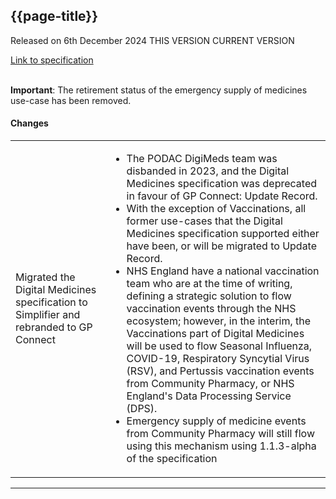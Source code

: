 ## {{page-title}}

<span class="nhsd-a-tag nhsd-a-tag--bg-light-blue">Released on 6th December 2024</span>
<span class="nhsd-a-tag nhsd-a-tag--bg-light-green">THIS VERSION</span>
<span class="nhsd-a-tag nhsd-a-tag--bg-light-red">CURRENT VERSION</span>

[Link to specification]()

<br />

<div class="nhsd-a-box nhsd-a-box--bg-light-yellow nhsd-!t-margin-bottom-6 nhsd-t-body">
    <b>Important</b>: The retirement status of the emergency supply of medicines use-case has been removed.
</div>

#### Changes

<table data-responsive>
    <tbody>
        <!-- Migrated the Digital Medicines specification to Simplifier and rebranded -->
       <tr>
            <td class="nhsd-m-table__highlighted-items">Migrated the Digital Medicines specification to Simplifier and rebranded to GP Connect</td>
            <td>
                <ul>
                    <li>The PODAC DigiMeds team was disbanded in 2023, and the Digital Medicines specification was deprecated in favour of GP Connect: Update Record.</li>
                    <li>With the exception of Vaccinations, all former use-cases that the Digital Medicines specification supported either have been, or will be migrated to Update Record.</li>
                    <li>NHS England have a national vaccination team who are at the time of writing, defining a strategic solution to flow vaccination events through the NHS ecosystem; however, in the interim, the Vaccinations part of Digital Medicines will be used to flow Seasonal Influenza, COVID-19, Respiratory Syncytial Virus (RSV), and Pertussis vaccination events from Community Pharmacy, or NHS England's Data Processing Service (DPS).</li>
                    <li>Emergency supply of medicine events from Community Pharmacy will still flow using this mechanism using 1.1.3-alpha of the specification</li>
                </ul>
            </td>
        </tr>
    </tbody>
</table>

---
